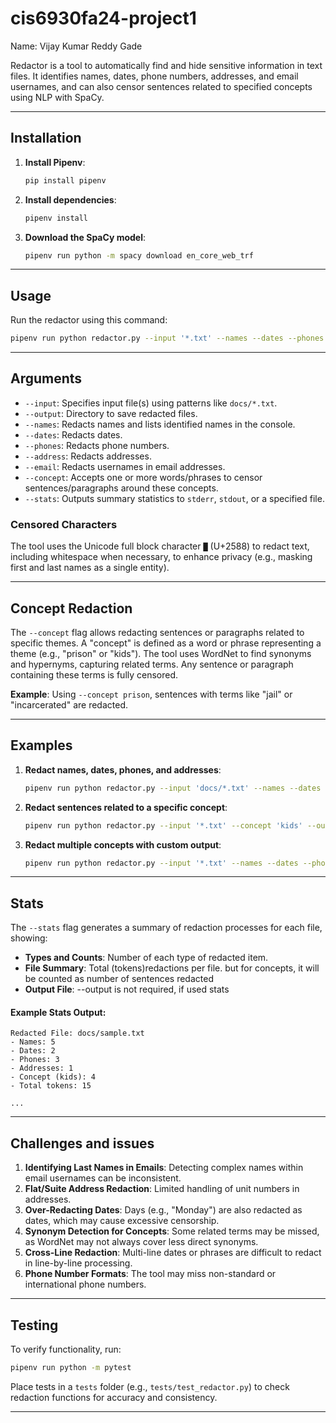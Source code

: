 
# cis6930fa24-project1

Name: Vijay Kumar Reddy Gade

Redactor is a tool to automatically find and hide sensitive information in text files. It identifies names, dates, phone numbers, addresses, and email usernames, and can also censor sentences related to specified concepts using NLP with SpaCy.

---

## Installation

1. **Install Pipenv**:
    ```bash
    pip install pipenv
    ```

2. **Install dependencies**:
    ```bash
    pipenv install
    ```

3. **Download the SpaCy model**:
    ```bash
    pipenv run python -m spacy download en_core_web_trf
    ```

---

## Usage

Run the redactor using this command:

```bash
pipenv run python redactor.py --input '*.txt' --names --dates --phones --address --concept 'concept_keyword' --output 'output_directory/' --stats "path/"
```

---

## Arguments

- `--input`: Specifies input file(s) using patterns like `docs/*.txt`.
- `--output`: Directory to save redacted files.
- `--names`: Redacts names and lists identified names in the console.
- `--dates`: Redacts dates.
- `--phones`: Redacts phone numbers.
- `--address`: Redacts addresses.
- `--email`: Redacts usernames in email addresses.
- `--concept`: Accepts one or more words/phrases to censor sentences/paragraphs around these concepts.
- `--stats`: Outputs summary statistics to `stderr`, `stdout`, or a specified file.

### Censored Characters
The tool uses the Unicode full block character `█` (U+2588) to redact text, including whitespace when necessary, to enhance privacy (e.g., masking first and last names as a single entity).

---

## Concept Redaction

The `--concept` flag allows redacting sentences or paragraphs related to specific themes. A "concept" is defined as a word or phrase representing a theme (e.g., "prison" or "kids"). The tool uses WordNet to find synonyms and hypernyms, capturing related terms. Any sentence or paragraph containing these terms is fully censored.

**Example**: 
Using `--concept prison`, sentences with terms like "jail" or "incarcerated" are redacted.

---

## Examples

1. **Redact names, dates, phones, and addresses**:
    ```bash
    pipenv run python redactor.py --input 'docs/*.txt' --names --dates --phones --address --output 'censored/'
    ```

2. **Redact sentences related to a specific concept**:
    ```bash
    pipenv run python redactor.py --input '*.txt' --concept 'kids' --output 'censored/' --stats stdout
    ```

3. **Redact multiple concepts with custom output**:
    ```bash
    pipenv run python redactor.py --input '*.txt' --names --dates --phones --address --concept 'sensitive' --concept 'prison' --output 'censored_files/' --stats stderr
    ```

---

## Stats

The `--stats` flag generates a summary of redaction processes for each file, showing:

- **Types and Counts**: Number of each type of redacted item.
- **File Summary**: Total (tokens)redactions per file. but for concepts, it will be counted as number of sentences redacted
- **Output File**: --output is not required, if used stats

#### Example Stats Output:
```plaintext
Redacted File: docs/sample.txt
- Names: 5
- Dates: 2
- Phones: 3
- Addresses: 1
- Concept (kids): 4
- Total tokens: 15

...
```

---

## Challenges and issues

1. **Identifying Last Names in Emails**: Detecting complex names within email usernames can be inconsistent.
2. **Flat/Suite Address Redaction**: Limited handling of unit numbers in addresses.
3. **Over-Redacting Dates**: Days (e.g., "Monday") are also redacted as dates, which may cause excessive censorship.
4. **Synonym Detection for Concepts**: Some related terms may be missed, as WordNet may not always cover less direct synonyms.
5. **Cross-Line Redaction**: Multi-line dates or phrases are difficult to redact in line-by-line processing.
6. **Phone Number Formats**: The tool may miss non-standard or international phone numbers.

---

## Testing

To verify functionality, run:

```bash
pipenv run python -m pytest
```

Place tests in a `tests` folder (e.g., `tests/test_redactor.py`) to check redaction functions for accuracy and consistency.

---
